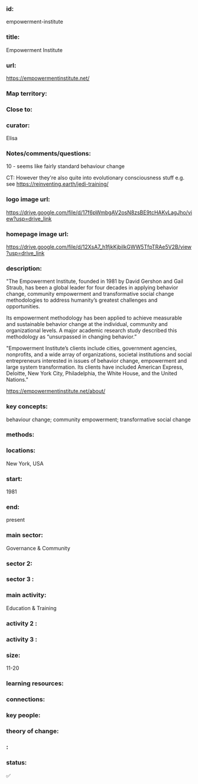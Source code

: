 ### id: 
  empowerment-institute
### title: 
  Empowerment Institute
### url: 
  https://empowermentinstitute.net/
### Map territory: 
  
### Close to: 
  
### curator: 
  Elisa
### Notes/comments/questions: 
  10 - seems like fairly standard behaviour change

CT: However they're also quite into evolutionary consciousness stuff e.g. see https://reinventing.earth/jedi-training/ 
### logo image url: 
  https://drive.google.com/file/d/17f6pWmbgAV2osN8zsBE9tcHAKvLagJho/view?usp=drive_link
### homepage image url: 
  https://drive.google.com/file/d/12XsA7_h1fjkKjbiIkGWW5TfpTRAe5V2B/view?usp=drive_link
### description: 
  "The Empowerment Institute, founded in 1981 by David Gershon and Gail Straub, has been a global leader for four decades in applying behavior change, community empowerment and transformative social change methodologies to address humanity’s greatest challenges and opportunities. 

Its empowerment methodology has been applied to achieve measurable and sustainable behavior change at the individual,  community and organizational levels. A major academic research study described this methodology as “unsurpassed in changing behavior.”

"Empowerment Institute’s clients include cities, government agencies, nonprofits, and a wide array of organizations, societal institutions and social entrepreneurs interested in issues of behavior change, empowerment and large system transformation. Its clients have included American Express, Deloitte, New York City, Philadelphia, the White House, and the United Nations."

https://empowermentinstitute.net/about/
### key concepts: 
  behaviour change; community empowerment; transformative social change
### methods: 
  
### locations: 
  New York, USA
### start: 
  1981
### end: 
  present
### main sector: 
  Governance & Community
### sector 2: 
  
### sector 3 : 
  
### main activity: 
  Education & Training
### activity 2 : 
  
### activity 3 : 
  
### size: 
  11-20
### learning resources: 
  
### connections: 
  
### key people: 
  
### theory of change: 
  
### : 
  
### status: 
  ✅
